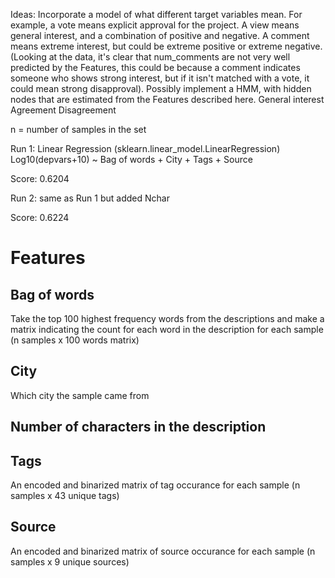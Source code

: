 Ideas:
Incorporate a model of what different target variables mean.
For example, a vote means explicit approval for the project.
A view means general interest, and a combination of positive and negative.
A comment means extreme interest, but could be extreme positive or extreme negative.
(Looking at the data, it's clear that num_comments are not very well predicted by the Features,
this could be because a comment indicates someone who shows strong interest, but if it isn't
matched with a vote, it could mean strong disapproval). 
Possibly implement a HMM, with hidden nodes that are estimated from the Features described here.
General interest
Agreement
Disagreement

n = number of samples in the set

Run 1:
Linear Regression (sklearn.linear_model.LinearRegression)
Log10(depvars+10) ~ Bag of words + City + Tags + Source

Score: 0.6204

Run 2:
same as Run 1 but added Nchar

Score: 0.6224

# Features
## Bag of words
Take the top 100 highest frequency words from the descriptions and make a matrix indicating the count for each word in the description for each sample (n samples x 100 words matrix)

## City
Which city the sample came from

## Number of characters in the description

## Tags
An encoded and binarized matrix of tag occurance for each sample (n samples x 43 unique tags)

## Source
An encoded and binarized matrix of source occurance for each sample (n samples x 9 unique sources)
